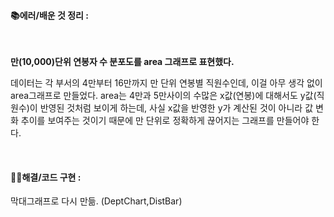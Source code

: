 #### 📚에러/배운 것 정리 :

</br>

**만(10,000)단위 연봉자 수 분포도를 area 그래프로 표현했다.**

데이터는 각 부서의 4만부터 16만까지 만 단위 연봉별 직원수인데, 이걸 아무 생각 없이 area그래프로 만들었다. area는 4만과 5만사이의 수많은 x값(연봉)에 대해서도 y값(직원수)이 반영된 것처럼 보이게 하는데, 사실 x값을 반영한 y가 계산된 것이 아니라 값 변화 추이를 보여주는 것이기 때문에 만 단위로 정확하게 끊어지는 그래프를 만들어야 한다.

</br>

#### 👩‍💻해결/코드 구현 :

막대그래프로 다시 만듦. (DeptChart,DistBar)
